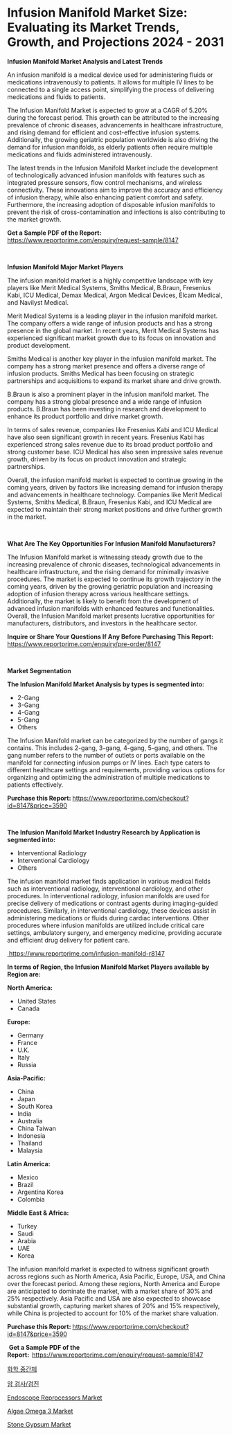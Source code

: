 <p><h1>Infusion Manifold Market Size: Evaluating its Market Trends, Growth, and Projections 2024 - 2031</h1></p><p><strong>Infusion Manifold Market Analysis and Latest Trends</strong></p>
<p><p>An infusion manifold is a medical device used for administering fluids or medications intravenously to patients. It allows for multiple IV lines to be connected to a single access point, simplifying the process of delivering medications and fluids to patients.</p><p>The Infusion Manifold Market is expected to grow at a CAGR of 5.20% during the forecast period. This growth can be attributed to the increasing prevalence of chronic diseases, advancements in healthcare infrastructure, and rising demand for efficient and cost-effective infusion systems. Additionally, the growing geriatric population worldwide is also driving the demand for infusion manifolds, as elderly patients often require multiple medications and fluids administered intravenously.</p><p>The latest trends in the Infusion Manifold Market include the development of technologically advanced infusion manifolds with features such as integrated pressure sensors, flow control mechanisms, and wireless connectivity. These innovations aim to improve the accuracy and efficiency of infusion therapy, while also enhancing patient comfort and safety. Furthermore, the increasing adoption of disposable infusion manifolds to prevent the risk of cross-contamination and infections is also contributing to the market growth.</p></p>
<p><strong>Get a Sample PDF of the Report:&nbsp;</strong> <a href="https://www.reportprime.com/enquiry/request-sample/8147">https://www.reportprime.com/enquiry/request-sample/8147</a></p>
<p>&nbsp;</p>
<p><strong>Infusion Manifold Major Market Players</strong></p>
<p><p>The infusion manifold market is a highly competitive landscape with key players like Merit Medical Systems, Smiths Medical, B.Braun, Fresenius Kabi, ICU Medical, Demax Medical, Argon Medical Devices, Elcam Medical, and Navilyst Medical.</p><p>Merit Medical Systems is a leading player in the infusion manifold market. The company offers a wide range of infusion products and has a strong presence in the global market. In recent years, Merit Medical Systems has experienced significant market growth due to its focus on innovation and product development.</p><p>Smiths Medical is another key player in the infusion manifold market. The company has a strong market presence and offers a diverse range of infusion products. Smiths Medical has been focusing on strategic partnerships and acquisitions to expand its market share and drive growth.</p><p>B.Braun is also a prominent player in the infusion manifold market. The company has a strong global presence and a wide range of infusion products. B.Braun has been investing in research and development to enhance its product portfolio and drive market growth.</p><p>In terms of sales revenue, companies like Fresenius Kabi and ICU Medical have also seen significant growth in recent years. Fresenius Kabi has experienced strong sales revenue due to its broad product portfolio and strong customer base. ICU Medical has also seen impressive sales revenue growth, driven by its focus on product innovation and strategic partnerships.</p><p>Overall, the infusion manifold market is expected to continue growing in the coming years, driven by factors like increasing demand for infusion therapy and advancements in healthcare technology. Companies like Merit Medical Systems, Smiths Medical, B.Braun, Fresenius Kabi, and ICU Medical are expected to maintain their strong market positions and drive further growth in the market.</p></p>
<p>&nbsp;</p>
<p><strong>What Are The Key Opportunities For Infusion Manifold Manufacturers?</strong></p>
<p><p>The Infusion Manifold market is witnessing steady growth due to the increasing prevalence of chronic diseases, technological advancements in healthcare infrastructure, and the rising demand for minimally invasive procedures. The market is expected to continue its growth trajectory in the coming years, driven by the growing geriatric population and increasing adoption of infusion therapy across various healthcare settings. Additionally, the market is likely to benefit from the development of advanced infusion manifolds with enhanced features and functionalities. Overall, the Infusion Manifold market presents lucrative opportunities for manufacturers, distributors, and investors in the healthcare sector.</p></p>
<p><strong>Inquire or Share Your Questions If Any Before Purchasing This Report:</strong> <a href="https://www.reportprime.com/enquiry/pre-order/8147">https://www.reportprime.com/enquiry/pre-order/8147</a></p>
<p>&nbsp;</p>
<p><strong>Market Segmentation</strong></p>
<p><strong>The Infusion Manifold Market Analysis by types is segmented into:</strong></p>
<p><ul><li>2-Gang</li><li>3-Gang</li><li>4-Gang</li><li>5-Gang</li><li>Others</li></ul></p>
<p><p>The Infusion Manifold market can be categorized by the number of gangs it contains. This includes 2-gang, 3-gang, 4-gang, 5-gang, and others. The gang number refers to the number of outlets or ports available on the manifold for connecting infusion pumps or IV lines. Each type caters to different healthcare settings and requirements, providing various options for organizing and optimizing the administration of multiple medications to patients effectively.</p></p>
<p><strong>Purchase this Report:&nbsp;</strong><a href="https://www.reportprime.com/checkout?id=8147&price=3590">https://www.reportprime.com/checkout?id=8147&price=3590</a></p>
<p>&nbsp;</p>
<p><strong>The Infusion Manifold Market Industry Research by Application is segmented into:</strong></p>
<p><ul><li>Interventional Radiology</li><li>Interventional Cardiology</li><li>Others</li></ul></p>
<p><p>The infusion manifold market finds application in various medical fields such as interventional radiology, interventional cardiology, and other procedures. In interventional radiology, infusion manifolds are used for precise delivery of medications or contrast agents during imaging-guided procedures. Similarly, in interventional cardiology, these devices assist in administering medications or fluids during cardiac interventions. Other procedures where infusion manifolds are utilized include critical care settings, ambulatory surgery, and emergency medicine, providing accurate and efficient drug delivery for patient care.</p></p>
<p><a href="https://www.reportprime.com/infusion-manifold-r8147">&nbsp;https://www.reportprime.com/infusion-manifold-r8147</a></p>
<p><strong>In terms of Region, the Infusion Manifold Market Players available by Region are:</strong></p>
<p>
    <p> <strong> North America: </strong>
        <ul>
            <li>United States</li>
            <li>Canada</li>
        </ul>
        </p> 
    <p> <strong> Europe: </strong>
        <ul>
            <li>Germany</li>
            <li>France</li>
            <li>U.K.</li>
            <li>Italy</li>
            <li>Russia</li>
        </ul>
        </p> 
    <p> <strong> Asia-Pacific: </strong>
        <ul>
            <li>China</li>
            <li>Japan</li>
            <li>South Korea</li>
            <li>India</li>
            <li>Australia</li>
            <li>China Taiwan</li>
            <li>Indonesia</li>
            <li>Thailand</li>
            <li>Malaysia</li>
        </ul>
        </p> 
    <p> <strong> Latin America: </strong>
        <ul>
            <li>Mexico</li>
            <li>Brazil</li>
            <li>Argentina Korea</li>
            <li>Colombia</li>
        </ul>
        </p> 
    <p> <strong> Middle East & Africa: </strong>
        <ul>
            <li>Turkey</li>
            <li>Saudi</li>
            <li>Arabia</li>
            <li>UAE</li>
            <li>Korea</li>
        </ul>
    </p>
    </p>
<p><p>The infusion manifold market is expected to witness significant growth across regions such as North America, Asia Pacific, Europe, USA, and China over the forecast period. Among these regions, North America and Europe are anticipated to dominate the market, with a market share of 30% and 25% respectively. Asia Pacific and USA are also expected to showcase substantial growth, capturing market shares of 20% and 15% respectively, while China is projected to account for 10% of the market share valuation.</p></p>
<p><strong>Purchase this Report: </strong><a href="https://www.reportprime.com/checkout?id=8147&price=3590">https://www.reportprime.com/checkout?id=8147&price=3590</a></p>
<p>&nbsp;<strong>Get a Sample PDF of the Report:&nbsp;&nbsp;</strong><a href="https://www.reportprime.com/enquiry/request-sample/8147">https://www.reportprime.com/enquiry/request-sample/8147</a></p>
<p><strong></strong></p>
<p><p><a href="https://github.com/JeromeRtyau89966/Market-Research-Report-List-1/blob/main/231026920825.md">화학 중간체</a></p><p><a href="https://github.com/TimmyMann6767/Market-Research-Report-List-1/blob/main/423009320824.md">암 검사/검진</a></p><p><a href="https://github.com/Airanohannonzb68e5pb53oc1/Market-Research-Report-List-2/blob/main/endoscope-reprocessors-market.md">Endoscope Reprocessors Market</a></p><p><a href="https://www.linkedin.com/pulse/algae-omega-3-market-size-trends-growth-outlook-forecasted-period-3pmyf?trackingId=QC%2FyEHWAlqkE%2FugIQkL0AQ%3D%3D">Algae Omega 3 Market</a></p><p><a href="https://www.linkedin.com/pulse/stone-gypsum-market-size-global-industry-overview-segmentation-v91qf?trackingId=qGqfltU0hXDE8Jv%2BWSOY%2FA%3D%3D">Stone Gypsum Market</a></p></p>